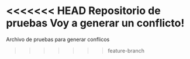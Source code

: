 <<<<<<< HEAD
Repositorio de pruebas
Voy a generar un conflicto!
=======
Archivo de pruebas para generar conflicos
>>>>>>> feature-branch
